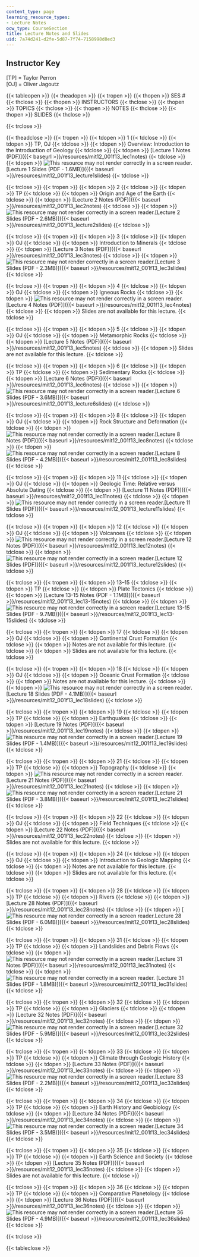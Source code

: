 ```yaml
---
content_type: page
learning_resource_types:
- Lecture Notes
ocw_type: CourseSection
title: Lecture Notes and Slides
uid: 7a74d241-d2fe-5d87-7f74-7158998d8ed3
---
```


Instructor Key
--------------

\[TP\] = Taylor Perron  
\[OJ\] = Oliver Jagoutz

{{< tableopen >}}
{{< theadopen >}}
{{< tropen >}}
{{< thopen >}}
SES #
{{< thclose >}}
{{< thopen >}}
INSTRUCTORS
{{< thclose >}}
{{< thopen >}}
TOPICS
{{< thclose >}}
{{< thopen >}}
NOTES
{{< thclose >}}
{{< thopen >}}
SLIDES
{{< thclose >}}

{{< trclose >}}

{{< theadclose >}}
{{< tropen >}}
{{< tdopen >}}
1
{{< tdclose >}}
{{< tdopen >}}
TP, OJ
{{< tdclose >}}
{{< tdopen >}}
Overview: Introduction to the Introduction of Geology
{{< tdclose >}}
{{< tdopen >}}
[Lecture 1 Notes (PDF)]({{< baseurl >}}/resources/mit12_001f13_lec1notes)
{{< tdclose >}}
{{< tdopen >}}
![This resource may not render correctly in a screen reader.](/images/inacessible.gif)[Lecture 1 Slides (PDF - 1.6MB)]({{< baseurl >}}/resources/mit12_001f13_lecture1slides)
{{< tdclose >}}

{{< trclose >}}
{{< tropen >}}
{{< tdopen >}}
2
{{< tdclose >}}
{{< tdopen >}}
TP
{{< tdclose >}}
{{< tdopen >}}
Origin and Age of the Earth
{{< tdclose >}}
{{< tdopen >}}
[Lecture 2 Notes (PDF)]({{< baseurl >}}/resources/mit12_001f13_lec2notes)
{{< tdclose >}}
{{< tdopen >}}
![This resource may not render correctly in a screen reader.](/images/inacessible.gif)[Lecture 2 Slides (PDF - 2.6MB)]({{< baseurl >}}/resources/mit12_001f13_lecture2slides)
{{< tdclose >}}

{{< trclose >}}
{{< tropen >}}
{{< tdopen >}}
3
{{< tdclose >}}
{{< tdopen >}}
OJ
{{< tdclose >}}
{{< tdopen >}}
Introduction to Minerals
{{< tdclose >}}
{{< tdopen >}}
[Lecture 3 Notes (PDF)]({{< baseurl >}}/resources/mit12_001f13_lec3notes)
{{< tdclose >}}
{{< tdopen >}}
![This resource may not render correctly in a screen reader.](/images/inacessible.gif)[Lecture 3 Slides (PDF - 2.3MB)]({{< baseurl >}}/resources/mit12_001f13_lec3slides)
{{< tdclose >}}

{{< trclose >}}
{{< tropen >}}
{{< tdopen >}}
4
{{< tdclose >}}
{{< tdopen >}}
OJ
{{< tdclose >}}
{{< tdopen >}}
Igneous Rocks
{{< tdclose >}}
{{< tdopen >}}
![This resource may not render correctly in a screen reader.](/images/inacessible.gif)[Lecture 4 Notes (PDF)]({{< baseurl >}}/resources/mit12_001f13_lec4notes)
{{< tdclose >}}
{{< tdopen >}}
Slides are not available for this lecture.
{{< tdclose >}}

{{< trclose >}}
{{< tropen >}}
{{< tdopen >}}
5
{{< tdclose >}}
{{< tdopen >}}
OJ
{{< tdclose >}}
{{< tdopen >}}
Metamorphic Rocks
{{< tdclose >}}
{{< tdopen >}}
[Lecture 5 Notes (PDF)]({{< baseurl >}}/resources/mit12_001f13_lec5notes)
{{< tdclose >}}
{{< tdopen >}}
Slides are not available for this lecture.
{{< tdclose >}}

{{< trclose >}}
{{< tropen >}}
{{< tdopen >}}
6
{{< tdclose >}}
{{< tdopen >}}
TP
{{< tdclose >}}
{{< tdopen >}}
Sedimentary Rocks
{{< tdclose >}}
{{< tdopen >}}
[Lecture 6 Notes (PDF)]({{< baseurl >}}/resources/mit12_001f13_lec6notes)
{{< tdclose >}}
{{< tdopen >}}
![This resource may not render correctly in a screen reader.](/images/inacessible.gif)[Lecture 6 Slides (PDF - 3.6MB)]({{< baseurl >}}/resources/mit12_001f13_lecture6slides)
{{< tdclose >}}

{{< trclose >}}
{{< tropen >}}
{{< tdopen >}}
8
{{< tdclose >}}
{{< tdopen >}}
OJ
{{< tdclose >}}
{{< tdopen >}}
Rock Structure and Deformation
{{< tdclose >}}
{{< tdopen >}}
![This resource may not render correctly in a screen reader.](/images/inacessible.gif)[Lecture 8 Notes (PDF)]({{< baseurl >}}/resources/mit12_001f13_lec8notes)
{{< tdclose >}}
{{< tdopen >}}
![This resource may not render correctly in a screen reader.](/images/inacessible.gif)[Lecture 8 Slides (PDF - 4.2MB)]({{< baseurl >}}/resources/mit12_001f13_lec8slides)
{{< tdclose >}}

{{< trclose >}}
{{< tropen >}}
{{< tdopen >}}
11
{{< tdclose >}}
{{< tdopen >}}
OJ
{{< tdclose >}}
{{< tdopen >}}
Geologic Time: Relative versus Absolute Dating
{{< tdclose >}}
{{< tdopen >}}
[Lecture 11 Notes (PDF)]({{< baseurl >}}/resources/mit12_001f13_lec11notes)
{{< tdclose >}}
{{< tdopen >}}
![This resource may not render correctly in a screen reader.](/images/inacessible.gif)[Lecture 11 Slides (PDF)]({{< baseurl >}}/resources/mit12_001f13_lecture11slides)
{{< tdclose >}}

{{< trclose >}}
{{< tropen >}}
{{< tdopen >}}
12
{{< tdclose >}}
{{< tdopen >}}
OJ
{{< tdclose >}}
{{< tdopen >}}
Volcanoes
{{< tdclose >}}
{{< tdopen >}}
![This resource may not render correctly in a screen reader.](/images/inacessible.gif)[Lecture 12 Notes (PDF)]({{< baseurl >}}/resources/mit12_001f13_lec12notes)
{{< tdclose >}}
{{< tdopen >}}
![This resource may not render correctly in a screen reader.](/images/inacessible.gif)[Lecture 12 Slides (PDF)]({{< baseurl >}}/resources/mit12_001f13_lecture12slides)
{{< tdclose >}}

{{< trclose >}}
{{< tropen >}}
{{< tdopen >}}
13–15
{{< tdclose >}}
{{< tdopen >}}
TP
{{< tdclose >}}
{{< tdopen >}}
Plate Tectonics
{{< tdclose >}}
{{< tdopen >}}
[Lecture 13-15 Notes (PDF - 1.1MB)]({{< baseurl >}}/resources/mit12_001f13_lec13-15notes)
{{< tdclose >}}
{{< tdopen >}}
![This resource may not render correctly in a screen reader.](/images/inacessible.gif)[Lecture 13-15 Slides (PDF - 9.7MB)]({{< baseurl >}}/resources/mit12_001f13_lec13-15slides)
{{< tdclose >}}

{{< trclose >}}
{{< tropen >}}
{{< tdopen >}}
17
{{< tdclose >}}
{{< tdopen >}}
OJ
{{< tdclose >}}
{{< tdopen >}}
Continental Crust Formation
{{< tdclose >}}
{{< tdopen >}}
Notes are not available for this lecture.
{{< tdclose >}}
{{< tdopen >}}
Slides are not available for this lecture.
{{< tdclose >}}

{{< trclose >}}
{{< tropen >}}
{{< tdopen >}}
18
{{< tdclose >}}
{{< tdopen >}}
OJ
{{< tdclose >}}
{{< tdopen >}}
Oceanic Crust Formation
{{< tdclose >}}
{{< tdopen >}}
Notes are not available for this lecture.
{{< tdclose >}}
{{< tdopen >}}
![This resource may not render correctly in a screen reader.](/images/inacessible.gif)[Lecture 18 Slides (PDF - 4.1MB)]({{< baseurl >}}/resources/mit12_001f13_lec18slides)
{{< tdclose >}}

{{< trclose >}}
{{< tropen >}}
{{< tdopen >}}
19
{{< tdclose >}}
{{< tdopen >}}
TP
{{< tdclose >}}
{{< tdopen >}}
Earthquakes
{{< tdclose >}}
{{< tdopen >}}
[Lecture 19 Notes (PDF)]({{< baseurl >}}/resources/mit12_001f13_lec19notes)
{{< tdclose >}}
{{< tdopen >}}
![This resource may not render correctly in a screen reader.](/images/inacessible.gif)[Lecture 19 Slides (PDF - 1.4MB)]({{< baseurl >}}/resources/mit12_001f13_lec19slides)
{{< tdclose >}}

{{< trclose >}}
{{< tropen >}}
{{< tdopen >}}
21
{{< tdclose >}}
{{< tdopen >}}
TP
{{< tdclose >}}
{{< tdopen >}}
Topography
{{< tdclose >}}
{{< tdopen >}}
![This resource may not render correctly in a screen reader.](/images/inacessible.gif)[Lecture 21 Notes (PDF)]({{< baseurl >}}/resources/mit12_001f13_lec21notes)
{{< tdclose >}}
{{< tdopen >}}
![This resource may not render correctly in a screen reader.](/images/inacessible.gif)[Lecture 21 Slides (PDF - 3.8MB)]({{< baseurl >}}/resources/mit12_001f13_lec21slides)
{{< tdclose >}}

{{< trclose >}}
{{< tropen >}}
{{< tdopen >}}
22
{{< tdclose >}}
{{< tdopen >}}
OJ
{{< tdclose >}}
{{< tdopen >}}
Field Techniques
{{< tdclose >}}
{{< tdopen >}}
[Lecture 22 Notes (PDF)]({{< baseurl >}}/resources/mit12_001f13_lec22notes)
{{< tdclose >}}
{{< tdopen >}}
Slides are not available for this lecture.
{{< tdclose >}}

{{< trclose >}}
{{< tropen >}}
{{< tdopen >}}
24
{{< tdclose >}}
{{< tdopen >}}
OJ
{{< tdclose >}}
{{< tdopen >}}
Introduction to Geologic Mapping
{{< tdclose >}}
{{< tdopen >}}
Notes are not available for this lecture.
{{< tdclose >}}
{{< tdopen >}}
Slides are not available for this lecture.
{{< tdclose >}}

{{< trclose >}}
{{< tropen >}}
{{< tdopen >}}
28
{{< tdclose >}}
{{< tdopen >}}
TP
{{< tdclose >}}
{{< tdopen >}}
Rivers
{{< tdclose >}}
{{< tdopen >}}
[Lecture 28 Notes (PDF)]({{< baseurl >}}/resources/mit12_001f13_lec28notes)
{{< tdclose >}}
{{< tdopen >}}
[![This resource may not render correctly in a screen reader.](/images/inacessible.gif)Lecture 28 Slides (PDF - 6.0MB)]({{< baseurl >}}/resources/mit12_001f13_lec28slides)
{{< tdclose >}}

{{< trclose >}}
{{< tropen >}}
{{< tdopen >}}
31
{{< tdclose >}}
{{< tdopen >}}
TP
{{< tdclose >}}
{{< tdopen >}}
Landslides and Debris Flows
{{< tdclose >}}
{{< tdopen >}}
![This resource may not render correctly in a screen reader.](/images/inacessible.gif)[Lecture 31 Notes (PDF)]({{< baseurl >}}/resources/mit12_001f13_lec31notes)
{{< tdclose >}}
{{< tdopen >}}
![This resource may not render correctly in a screen reader.](/images/inacessible.gif) [Lecture 31 Slides (PDF - 1.8MB)]({{< baseurl >}}/resources/mit12_001f13_lec31slides)
{{< tdclose >}}

{{< trclose >}}
{{< tropen >}}
{{< tdopen >}}
32
{{< tdclose >}}
{{< tdopen >}}
TP
{{< tdclose >}}
{{< tdopen >}}
Glaciers
{{< tdclose >}}
{{< tdopen >}}
[Lecture 32 Notes (PDF)]({{< baseurl >}}/resources/mit12_001f13_lec32notes)
{{< tdclose >}}
{{< tdopen >}}
![This resource may not render correctly in a screen reader.](/images/inacessible.gif)[Lecture 32 Slides (PDF - 5.9MB)]({{< baseurl >}}/resources/mit12_001f13_lec32slides)
{{< tdclose >}}

{{< trclose >}}
{{< tropen >}}
{{< tdopen >}}
33
{{< tdclose >}}
{{< tdopen >}}
TP
{{< tdclose >}}
{{< tdopen >}}
Climate through Geologic History
{{< tdclose >}}
{{< tdopen >}}
[Lecture 33 Notes (PDF)]({{< baseurl >}}/resources/mit12_001f13_lec33notes)
{{< tdclose >}}
{{< tdopen >}}
![This resource may not render correctly in a screen reader.](/images/inacessible.gif)[Lecture 33 Slides (PDF - 2.2MB)]({{< baseurl >}}/resources/mit12_001f13_lec33slides)
{{< tdclose >}}

{{< trclose >}}
{{< tropen >}}
{{< tdopen >}}
34
{{< tdclose >}}
{{< tdopen >}}
TP
{{< tdclose >}}
{{< tdopen >}}
Earth History and Geobiology
{{< tdclose >}}
{{< tdopen >}}
[Lecture 34 Notes (PDF)]({{< baseurl >}}/resources/mit12_001f13_lec34notes)
{{< tdclose >}}
{{< tdopen >}}
![This resource may not render correctly in a screen reader.](/images/inacessible.gif)[Lecture 34 Slides (PDF - 3.5MB)]({{< baseurl >}}/resources/mit12_001f13_lec34slides)
{{< tdclose >}}

{{< trclose >}}
{{< tropen >}}
{{< tdopen >}}
35
{{< tdclose >}}
{{< tdopen >}}
TP
{{< tdclose >}}
{{< tdopen >}}
Earth Science and Society
{{< tdclose >}}
{{< tdopen >}}
[Lecture 35 Notes (PDF)]({{< baseurl >}}/resources/mit12_001f13_lec35notes)
{{< tdclose >}}
{{< tdopen >}}
Slides are not available for this lecture.
{{< tdclose >}}

{{< trclose >}}
{{< tropen >}}
{{< tdopen >}}
36
{{< tdclose >}}
{{< tdopen >}}
TP
{{< tdclose >}}
{{< tdopen >}}
Comparative Planetology
{{< tdclose >}}
{{< tdopen >}}
[Lecture 36 Notes (PDF)]({{< baseurl >}}/resources/mit12_001f13_lec36notes)
{{< tdclose >}}
{{< tdopen >}}
![This resource may not render correctly in a screen reader.](/images/inacessible.gif)[Lecture 36 Slides (PDF - 4.9MB)]({{< baseurl >}}/resources/mit12_001f13_lec36slides)
{{< tdclose >}}

{{< trclose >}}

{{< tableclose >}}